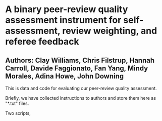 # A binary peer-review quality assessment instrument for self-assessment, review weighting, and referee feedback

## Authors: Clay Williams, Chris Filstrup, Hannah Carroll, Davide Faggionato, Fan Yang, Mindy Morales, Adina Howe, John Downing

This is data and code for evaluating our peer-review quality assessment.

Briefly, we have collected instructions to authors and store them here as "*.txt" files.

Two scripts, 
